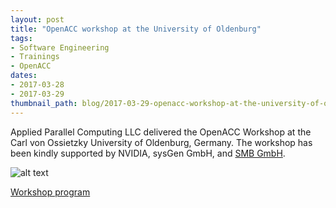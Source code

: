 ```yaml
---
layout: post
title: "OpenACC workshop at the University of Oldenburg"
tags:
- Software Engineering
- Trainings
- OpenACC
dates:
- 2017-03-28
- 2017-03-29
thumbnail_path: blog/2017-03-29-openacc-workshop-at-the-university-of-oldenburg/WP_20170328_006_.jpg
---
```


Applied Parallel Computing LLC delivered the OpenACC Workshop at the Carl von Ossietzky University of Oldenburg, Germany. The workshop has been kindly supported by NVIDIA, sysGen GmbH, and [SMB GmbH](http://smb-net.de/).

![alt text](\assets\img\blog\2017-03-29-openacc-workshop-at-the-university-of-oldenburg\WP_20170328_006_.jpg "Logo Title Text 1")

[Workshop program](\assets\img\blog\2017-03-29-openacc-workshop-at-the-university-of-oldenburg\oldenburg_openacc.pdf)
